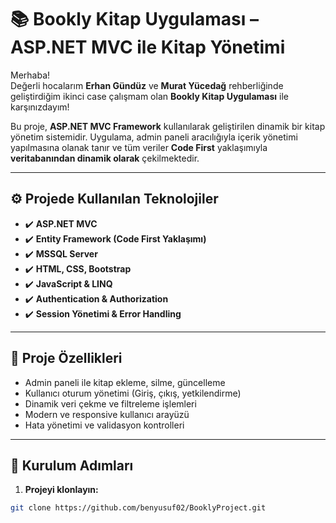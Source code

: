 # 📚 Bookly Kitap Uygulaması – ASP.NET MVC ile Kitap Yönetimi

Merhaba!  
Değerli hocalarım **Erhan Gündüz** ve **Murat Yücedağ** rehberliğinde geliştirdiğim ikinci case çalışmam olan **Bookly Kitap Uygulaması** ile karşınızdayım!

Bu proje, **ASP.NET MVC Framework** kullanılarak geliştirilen dinamik bir kitap yönetim sistemidir. Uygulama, admin paneli aracılığıyla içerik yönetimi yapılmasına olanak tanır ve tüm veriler **Code First** yaklaşımıyla **veritabanından dinamik olarak** çekilmektedir.

---

## ⚙️ Projede Kullanılan Teknolojiler

- ✔️ **ASP.NET MVC**
- ✔️ **Entity Framework (Code First Yaklaşımı)**
- ✔️ **MSSQL Server**
- ✔️ **HTML, CSS, Bootstrap**
- ✔️ **JavaScript & LINQ**
- ✔️ **Authentication & Authorization**
- ✔️ **Session Yönetimi & Error Handling**

---

## 📌 Proje Özellikleri

- Admin paneli ile kitap ekleme, silme, güncelleme
- Kullanıcı oturum yönetimi (Giriş, çıkış, yetkilendirme)
- Dinamik veri çekme ve filtreleme işlemleri
- Modern ve responsive kullanıcı arayüzü
- Hata yönetimi ve validasyon kontrolleri

---

## 🚀 Kurulum Adımları

1. **Projeyi klonlayın:**

```bash
git clone https://github.com/benyusuf02/BooklyProject.git
